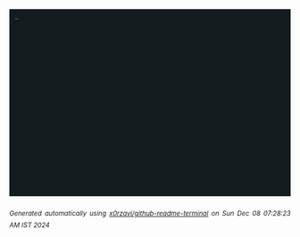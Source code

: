 <div align="justify">
<picture>
    <source media="(prefers-color-scheme: dark)" srcset="./output.gif">
    <source media="(prefers-color-scheme: light)" srcset="./output.gif">
    <img alt="GIFOS" src="output.gif">
</picture>

<sub><i>Generated automatically using [x0rzavi/github-readme-terminal](https://github.com/x0rzavi/github-readme-terminal) on Sun Dec 08 07:28:23 AM IST 2024</i></sub>

<!-- <details>
<summary>More details</summary>

</details> -->
</div>

<!-- Image deletion URL: NONE -->